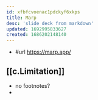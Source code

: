 ```yaml
---
id: xfbfcvoenac1pdckyf6xkps
title: Marp
desc: 'slide deck from markdown'
updated: 1692995833627
created: 1686202148140
---
```


- #url https://marp.app/

## [[c.Limitation]]

- no footnotes?
- 
